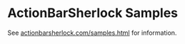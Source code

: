 ActionBarSherlock Samples
=========================

See [actionbarsherlock.com/samples.html][1] for information.







 [1]: http://actionbarsherlock.com/samples.html
